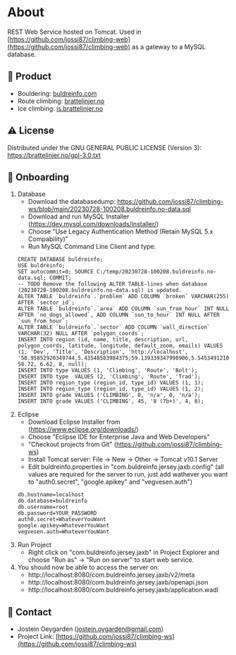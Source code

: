 # About
REST Web Service hosted on Tomcat.
Used in [https://github.com/jossi87/climbing-web](https://github.com/jossi87/climbing-web) as a gateway to a MySQL database.

<!-- Product -->
## :link: Product
* Bouldering: [buldreinfo.com](https://buldreinfo.com)
* Route climbing: [brattelinjer.no](https://brattelinjer.no)
* Ice climbing: [is.brattelinjer.no](https://is.brattelinjer.no)

<!-- License -->
## :warning: License
Distributed under the GNU GENERAL PUBLIC LICENSE (Version 3): https://brattelinjer.no/gpl-3.0.txt

<!-- Onboarding -->
## :rocket: Onboarding
1. Database
	- Download the databasedump: https://github.com/jossi87/climbing-ws/blob/main/20230728-100208.buldreinfo.no-data.sql
	- Download and run MySQL Installer (https://dev.mysql.com/downloads/installer/)
	- Choose "Use Legacy Authentication Method (Retain MySQL 5.x Compability)"
	- Run MySQL Command Line Client and type:
	```
	CREATE DATABASE buldreinfo;
	USE buldreinfo;
	SET autocommit=0; SOURCE C:/temp/20230728-100208.buldreinfo.no-data.sql; COMMIT;
	-- TODO Remove the following ALTER TABLE-lines when database (20230728-100208.buldreinfo.no-data.sql) is updated.
	ALTER TABLE `buldreinfo`.`problem` ADD COLUMN `broken` VARCHAR(255) AFTER `sector_id`;
	ALTER TABLE `buldreinfo`.`area` ADD COLUMN `sun_from_hour` INT NULL AFTER `no_dogs_allowed`, ADD COLUMN `sun_to_hour` INT NULL AFTER `sun_from_hour`;
	ALTER TABLE `buldreinfo`.`sector` ADD COLUMN `wall_direction` VARCHAR(32) NULL AFTER `polygon_coords`;
	INSERT INTO region (id, name, title, description, url, polygon_coords, latitude, longitude, default_zoom, emails) VALUES (1, 'Dev', 'Title', 'Description', 'http://localhost', '58.95852920349744,5.43548583984375;59.139339347998906,5.54534912109375;59.32900841886421,5.990295410156251;59.38780167734329,6.517639160156251;59.139339347998906,7.028503417968751;58.991785092994974,7.033996582031251;58.59547775958452,6.8499755859375;58.26619900311628,6.896667480468751;58.16927656729275,6.594543457031251;58.467870587058236,5.77606201171875;58.729750254584566,5.457458496093751', 58.72, 6.62, 8, null);
	INSERT INTO type VALUES (1, 'Climbing', 'Route', 'Bolt');
	INSERT INTO type  VALUES (2, 'Climbing', 'Route', 'Trad');
	INSERT INTO region_type (region_id, type_id) VALUES (1, 1);
	INSERT INTO region_type (region_id, type_id) VALUES (1, 2);
	INSERT INTO grade VALUES ('CLIMBING', 0, 'n/a', 0, 'n/a');
	INSERT INTO grade VALUES ('CLIMBING', 45, '8 (7b+)', 4, 8);
	```
2. Eclipse
	- Download Eclipse Installer from (https://www.eclipse.org/downloads/)
	- Choose "Eclipse IDE for Enterprise Java and Web Developers"
	- "Checkout projects from Git" (https://github.com/jossi87/climbing-ws)
	- Install Tomcat server: File -> New -> Other -> Tomcat v10.1 Server
	- Edit buldreinfo.properties in "com.buldreinfo.jersey.jaxb.config" (all values are required for the server to run, just add wathever you want to "auth0.secret", "google.apikey" and "vegvesen.auth")
	```
	db.hostname=localhost
	db.database=buldreinfo
	db.username=root
	db.password=YOUR_PASSWORD
	auth0.secret=WhateverYouWant
	google.apikey=WhateverYouWant
	vegvesen.auth=WhateverYouWant
	```
3. Run Project
	- Right click on "com.buldreinfo.jersey.jaxb" in Project Explorer and choose "Run as" -> "Run on server" to start web service.
4. You should now be able to access the server on:
	- http://localhost:8080/com.buldreinfo.jersey.jaxb/v2/meta
	- http://localhost:8080/com.buldreinfo.jersey.jaxb/openapi.json
	- http://localhost:8080/com.buldreinfo.jersey.jaxb/application.wadl

<!-- Contact -->
## :handshake: Contact
* Jostein Oeygarden (jostein.oygarden@gmail.com)
* Project Link: [https://github.com/jossi87/climbing-ws](https://github.com/jossi87/climbing-ws)
